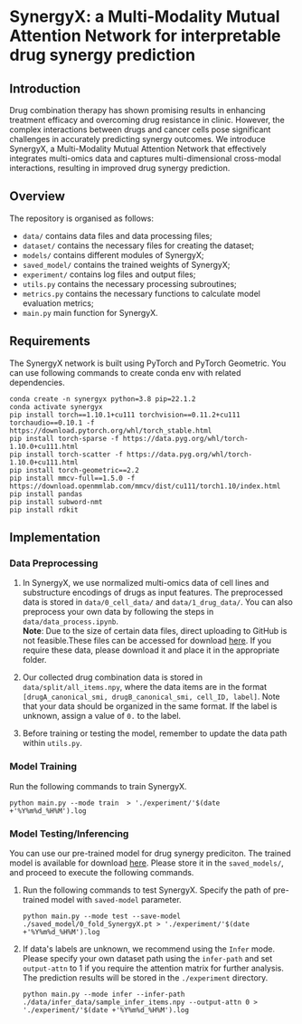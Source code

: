 # SynergyX: a Multi-Modality Mutual Attention Network for interpretable drug synergy prediction

## Introduction
Drug combination therapy has shown promising results in enhancing treatment efficacy and overcoming drug resistance in clinic. However, the complex interactions between drugs and cancer cells pose significant challenges in accurately predicting synergy outcomes. We introduce SynergyX, a Multi-Modality Mutual Attention Network that effectively integrates multi-omics data and captures multi-dimensional cross-modal interactions, resulting in improved drug synergy prediction. 


## Overview
The repository is organised as follows:
- `data/` contains data files and data processing files;
- `dataset/` contains the necessary files for creating the dataset;
- `models/` contains different modules of SynergyX;
- `saved_model/` contains the trained weights of SynergyX;
- `experiment/` contains log files and output files;
- `utils.py` contains the necessary processing subroutines;
- `metrics.py` contains the necessary functions to calculate model evaluation metrics;
- `main.py` main function for SynergyX.


## Requirements
The SynergyX network is built using PyTorch and PyTorch Geometric. You can use following commands to create conda env with related dependencies.

```
conda create -n synergyx python=3.8 pip=22.1.2
conda activate synergyx
pip install torch==1.10.1+cu111 torchvision==0.11.2+cu111 torchaudio==0.10.1 -f https://download.pytorch.org/whl/torch_stable.html
pip install torch-sparse -f https://data.pyg.org/whl/torch-1.10.0+cu111.html
pip install torch-scatter -f https://data.pyg.org/whl/torch-1.10.0+cu111.html
pip install torch-geometric==2.2
pip install mmcv-full==1.5.0 -f https://download.openmmlab.com/mmcv/dist/cu111/torch1.10/index.html
pip install pandas
pip install subword-nmt
pip install rdkit
```

## Implementation
### Data Preprocessing

1. In SynergyX, we use normalized multi-omics data of cell lines and substructure encodings of drugs as input features. The preprocessed data is stored in `data/0_cell_data/` and `data/1_drug_data/`. You can also preprocess your own data by following the steps in `data/data_process.ipynb`. <br>
**Note**:
   Due to the size of certain data files, direct uploading to GitHub is not feasible.These files can be accessed for download [here](https://drive.google.com/drive/folders/1jhzBSWNth5Clv9DQj8M7XujT1HIAfkoM?usp=drive_link). If you require these data, please download it and place it in the appropriate folder.
   
3. Our collected drug combination data is stored in `data/split/all_items.npy`, where the data items are in the format `[drugA_canonical_smi, drugB_canonical_smi, cell_ID, label]`. Note that your data should be organized in the same format. If the label is unknown, assign a value of `0.` to the label.
4. Before training or testing the model, remember to update the data path within `utils.py`.

### Model Training

Run the following commands to train SynergyX. 

``` 
python main.py --mode train  > './experiment/'$(date +'%Y%m%d_%H%M').log
``` 


### Model Testing/Inferencing

You can use our pre-trained model for drug synergy prediciton. The trained model is available for download [here](https://drive.google.com/file/d/1QuyJw_ISQIv66YmZyZKBKCwm7kENg29q/view?usp=drive_link). Please store it in the `saved_models/`, and proceed to execute the following commands.


1. Run the following commands to test SynergyX. Specify the path of pre-trained model with `saved-model` parameter.
    ```
    python main.py --mode test --save-model ./saved_model/0_fold_SynergyX.pt > './experiment/'$(date +'%Y%m%d_%H%M').log
    ```

2. If data's labels are unknown, we recommend using the `Infer` mode. Please specify your own dataset path using the `infer-path` and set `output-attn` to 1 if you require the attention matrix for further analysis. The prediction results will be stored in the `./experiment` directory.
    ```
    python main.py --mode infer --infer-path ./data/infer_data/sample_infer_items.npy --output-attn 0 > './experiment/'$(date +'%Y%m%d_%H%M').log
    ```
